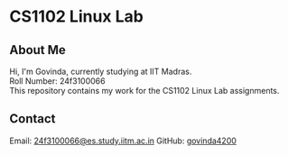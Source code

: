 # CS1102 Linux Lab

## About Me
Hi, I'm Govinda, currently studying at IIT Madras.  
Roll Number: 24f3100066  
This repository contains my work for the CS1102 Linux Lab assignments.

## Contact
Email: 24f3100066@es.study.iitm.ac.in
GitHub: [govinda4200](https://github.com/govinda4200)

